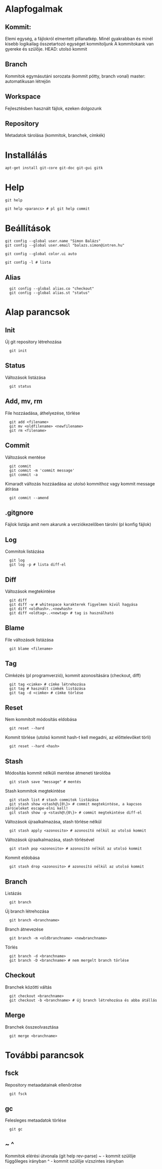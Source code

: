 # Alapfogalmak

## Kommit:
Elemi egység, a fájlokról elmentett pillanatkép.
Minél gyakrabban és minél kisebb logikailag összetartozó egységet kommitoljunk
A kommitokank van gyereke és szülője.
HEAD: utolsó kommit

## Branch
Kommitok egymásutáni sorozata
(kommit pötty, branch vonal)
master: automatikusan létrejön

## Workspace
Fejlesztésben használt fájlok, ezeken dolgozunk

## Repository
Metadatok tárolása (kommitok, branchek, címkék)

# Installálás

```
apt-get install git-core git-doc git-gui gitk
```

# Help

```
git help
```

```
git help <parancs> # pl git help commit
```

# Beállítások

```
git config --global user.name "Simon Balázs"
git config --global user.email "balazs.simon@intren.hu"

git config --global color.ui auto

git config -l # lista
```

## Alias
```
  git config --global alias.co "checkout"
  git config --global alias.st "status"
```

# Alap parancsok

## Init
Új git repository létrehozása
```
  git init
```

## Status
Változások listázása
```
  git status
```

## Add, mv, rm
File hozzáadása, áthelyezése, törlése
```
  git add <filename>
  git mv <oldfilename> <newfilename>
  git rm <filename>
```

## Commit  
Változások mentése
```
  git commit
  git commit -m 'commit message'
  git commit -a
```
Kimaradt változás hozzáadása az utolsó kommithoz vagy kommit message átírása
```
  git commit --amend
```

## .gitgnore
Fájlok listája amit nem akarunk a verziókezelőben tárolni (pl konfig fájlok)

## Log
Commitok listázása
```
  git log
  git log -p # lista diff-el
```

## Diff
Változások megtekintése
```
  git diff
  git diff -w # whitespace karakterek figyelmen kívül hagyása
  git diff <oldhash>..<newhash>
  git diff <oldtag>..<newtag> # tag is használható
```

## Blame
File változások listázása
```
  git blame <filename>
```

## Tag
Címkézés (pl programverzió), kommit azonosítására (checkout, diff)
```
  git tag <cimke> # címke létrehozása
  git tag # használt címkék listázása
  git tag -d <cimke> # címke törlése
```

## Reset
Nem kommitolt módosítás eldobása
```
  git reset --hard
```
Kommit törlése (utolsó kommit hash-t kell megadni, az előttelevőket törli)
```
  git reset --hard <hash>
```

## Stash
Módosítás kommit nélküli mentése átmeneti tárolóba
```
  git stash save "message" # mentés
```

Stash kommitok megtekintése
```
  git stash list # stash commitok listázása
  git stash show <stash@\{0\}> # commit megtekintése, a kapcsos zárójeleket escape-elni kell!
  git stash show -p <stash@\{0\}> # commit megtekintése diff-el
```

Változások újraalkalmazása, stash törlése nélkül
```
  git stash apply <azonosito> # azonosító nélkül az utolsó kommit
```

Változások újraalkalmazása, stash törlésével
```
  git stash pop <azonosito> # azonosító nélkül az utolsó kommit
```

Kommit eldobása
```
  git stash drop <azonosito> # azonosító nélkül az utolsó kommit
```

## Branch
Listázás
```
  git branch
```

Új branch létrehozása
```
  git branch <branchname>
```

Branch átnevezése
```
  git branch -m <oldbranchname> <newbranchname>
```

Törlés
```
  git branch -d <branchname>
  git branch -D <branchname> # nem mergelt branch törlése
```

## Checkout
Branchek közötti váltás
```
  git checkout <branchname>
  git checkout -b <branchname> # új branch létrehozása és abba átállás
```

## Merge
Branchek összeolvasztása
```
  git merge <branchname>
```


# További parancsok

## fsck
Repository metaadatainak ellenőrzése
```
  git fsck
```

## gc
Felesleges metaadatok törlése
```
  git gc
```

## ~ ^
Kommitok elérési útvonala (git help rev-parse)
~ - kommit szülője függőleges irányban
^ - kommit szülője vízszintes irányban
